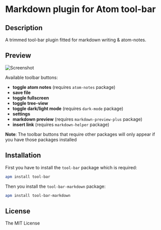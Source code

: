 # Markdown plugin for Atom tool-bar

## Description

A trimmed tool-bar plugin fitted for markdown writing & atom-notes.

## Preview

![Screenshot](https://github.com/frdn/tool-bar-markdown/raw/master/screenshot.png)

Available toolbar buttons:

* **toggle atom notes** (requires `atom-notes` package)
* **save file**
* **toggle fullscreen**
* **toggle tree-view**
* **toggle dark/light mode** (requires `dark-mode` package)
* **settings**
* **markdown preview** (requires `markdown-preview-plus` package)
* **insert link** (requires `markdown-helper` package)

**Note**: The toolbar buttons that require other packages will only appear if you have those packages installed

## Installation

First you have to install the `tool-bar` package which is required:

```bash
apm install tool-bar
```

Then you install the `tool-bar-markdown` package:

```bash
apm install tool-bar-markdown
```

## License

The MIT License
